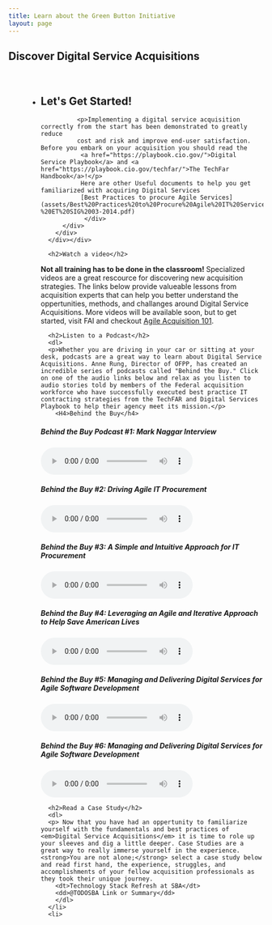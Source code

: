 ```yaml
---
title: Learn about the Green Button Initiative
layout: page
---
```

<section class="home home-about" id="#home-about">
  <div class="section-container">
    <div class="section-content">
         <h1 style="text-align:left;">Discover Digital Service Acquisitions</h1>
            <br />
	<ul class="gb-list">
	  <dt></dt>
	    <dd>
	    </dd>
	    <dt></dt>
	    <dd>
	  </dl>
	   <li>
	 

<h2> <strong>Let's Get Started!</strong></h2>

         
              <p>Implementing a digital service acquisition correctly from the start has been demonstrated to greatly reduce 
              cost and risk and improve end-user satisfaction. Before you embark on your acquisition you should read the 
               <a href="https://playbook.cio.gov/">Digital Service Playbook</a> and <a href="https://playbook.cio.gov/techfar/">The TechFar Handbook</a>!</p>
               Here are other Useful documents to help you get familiarized with acquiring Digital Services
               [Best Practices to procure Agile Services](assets/Best%20Practices%20to%20Procure%20Agile%20IT%20Services%20-%20ET%20SIG%2003-2014.pdf)
                </div>
          </div>
        </div>
      </div></div>

	  <h2>Watch a video</h2>
<P> <strong>Not all training has to be done in the classroom!</strong> Specialized videos are a great rescource for discovering new acquisition strategies. The links below provide valueable lessons from acquisition experts that can help you better understand the oppertunities, methods, and challanges around Digital Service Acquisitions. More videos will be available soon, but to get started, visit FAI and checkout <a href="https://www.fai.gov/media_library/items/show/81/">Agile Acquisition 101</a>.
</p>

	  <h2>Listen to a Podcast</h2>
	  <dl>
	  <p>Whether you are driving in your car or sitting at your desk, podcasts are a great way to learn about Digital Service Acquisitions. Anne Rung, Director of OFPP, has created an incredible series of podcasts called "Behind the Buy." Click on one of the audio links below and relax as you listen to audio stories told by members of the Federal acquisition workforce who have successfully executed best practice IT contracting strategies from the TechFAR and Digital Services Playbook to help their agency meet its mission.</p>
	    <H4>Behind the Buy</h4>
<h5>Behind the Buy Podcast #1: Mark Naggar Interview</h5>
<audio controls="controls">  
   <source src="https://www.fai.gov/drupal/sites/default/files/audio/030815Podcast.mp3" />  
   <source src="https://www.fai.gov/drupal/sites/default/files/audio/030815Podcast.mp3" />  
</audio> 

<h5>Behind the Buy #2: Driving Agile IT Procurement</h5>
<audio controls="controls">  
   <source src="https://www.fai.gov/drupal/sites/default/files/audio/041615Podcast.mp3" />  
   <source src="https://www.fai.gov/drupal/sites/default/files/audio/041615Podcast.mp3" />  
</audio> 

<h5>Behind the Buy #3: A Simple and Intuitive Approach for IT Procurement</h5>
<audio controls="controls">  
   <source src="https://www.whitehouse.gov/sites/default/files/audio/behind_the_buy_may2015.mp3" />  
   <source src="https://www.whitehouse.gov/sites/default/files/audio/behind_the_buy_may2015.mp3" />  
</audio>

<h5>Behind the Buy #4: Leveraging an Agile and Iterative Approach to Help Save American Lives</h5>
<audio controls="controls">  
   <source src="https://www.fai.gov/drupal/sites/default/files/audio/2015behind_the_buy_podcast4.mp3" />  
   <source src="https://www.fai.gov/drupal/sites/default/files/audio/2015behind_the_buy_podcast4.mp3" />  
</audio>

<h5>Behind the Buy #5: Managing and Delivering Digital Services for Agile Software Development</h5>
<audio controls="controls">  
   <source src="https://www.whitehouse.gov/sites/default/files/audio/mp3/behind_the_buy_podcast5.mp3" />  
   <source src="https://www.whitehouse.gov/sites/default/files/audio/mp3/behind_the_buy_podcast5.mp3" />  
</audio>

<h5>Behind the Buy #6: Managing and Delivering Digital Services for Agile Software Development</h5>
<audio controls="controls">  
   <source src="https://www.whitehouse.gov/sites/default/files/audio/mp3/behind_the_buy_podcast6.mp3" />  
   <source src="https://www.whitehouse.gov/sites/default/files/audio/mp3/behind_the_buy_podcast6.mp3" />  
</audio>

	  <h2>Read a Case Study</h2>
	  <dl>
	  <p> Now that you have had an oppertunity to familiarize yourself with the fundamentals and best practices of <em>Digital Service Acquisitions</em> it is time to role up your sleeves and dig a little deeper. Case Studies are a great way to really immerse yourself in the experience. <strong>You are not alone;</strong> select a case study below and read first hand, the experience, struggles, and accomplishments of your fellow acquisition professionals as they took their unique journey.
	    <dt>Technology Stack Refresh at SBA</dt>
	    <dd>@TODOSBA Link or Summary</dd>
	    </dl>
	  </li>
	  <li>

